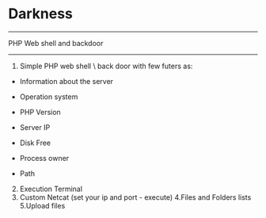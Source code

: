 # Darkness
***
PHP Web shell and backdoor
***

1. Simple PHP web shell \ back door with few futers as:
* Information about the server
- Operation system
+ PHP Version
- Server IP
+ Disk Free
- Process owner
+ Path
2. Execution Terminal
3. Custom Netcat (set your ip and port - execute)
4.Files and Folders lists
5.Upload files



